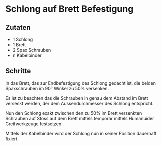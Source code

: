 Schlong auf Brett Befestigung
=============================


Zutaten
-------
* 1 Schlong
* 1 Brett
* 2 Spax Schrauben
* n Kabelbinder



Schritte
--------

In das Brett, das zur Endbefestigung des Schlong gedacht ist,
die beiden Spaxschrauben im 90° Winkel zu 50% versenken.

Es ist zu beachten das die Schrauben in genau dem Abstand im Brett versenkt werden,
der dem Aussendurchmesser des Schlong entspricht.

Nun den Schlong exakt zwischen den zu 50% im Brett versenkten Schrauben auf Stoss
auf dem Brett mittels temporär mittels Humanuider Greifwerkzeuge festsetzen.

Mittels der Kabelbinder wird der Schlong nun in seiner Position dauerhaft fixiert.

